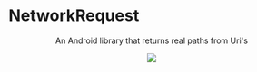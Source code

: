 # NetworkRequest 


<p align="center">An Android library that returns real paths from Uri's</p>

<p align="center"><img src="https://www.globalsign.com/application/files/3916/0397/8810/iStock-833750208.png"></p>

</br>
